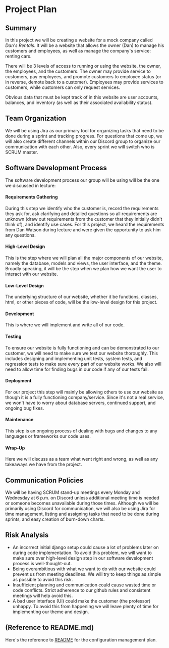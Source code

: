 # Project Plan

## Summary

In this project we will be creating a website for a mock company called _Dan's Rentals_. It will be a website that allows the owner (Dan) to manage his customers and employees, as well as manage the company's service: renting cars. 

There will be 3 levels of access to running or using the website, the owner, the employees, and the customers. The owner may provide service to customers, pay employees, and promote customers to employee status (or in reverse, demote back to a customer). Employees may provide services to customers, while customers can only request services. 

Obvious data that must be kept track of in this website are user accounts, balances, and inventory (as well as their associated availability status).

## Team Organization

We will be using Jira as our primary tool for organizing tasks that need to be done during a sprint and tracking progress. For questions that come up, we will also create different channels within our Discord group to organize our communication with each other. Also, every sprint we will switch who is SCRUM master.

## Software Development Process

The software development process our group will be using will be the one we discussed in lecture:

#### Requirements Gathering

During this step we identify who the customer is, record the requirements they ask for, ask clarifying and detailed questions so all requirements are unknown (draw out requirements from the customer that they initially didn't think of), and identify use cases. For this project, we heard the requirements from Dan Watson during lecture and were given the opportunity to ask him any questions.

#### High-Level Design
              
This is the step where we will plan all the major components of our website, namely the database, models and views, the user interface, and the theme. Broadly speaking, it will be the step when we plan how we want the user to interact with our website.
              
#### Low-Level Design
          
The underlying structure of our website, whether it be functions, classes, html, or other pieces of code, will be the low-level design for this project.       

#### Development
          
This is where we will implement and write all of our code.

#### Testing
          
To ensure our website is fully functioning and can be demonstrated to our customer, we will need to make sure we test our website thoroughly. This includes designing and implementing unit tests, system tests, and regression tests to make sure every part of our website works. We also will need to allow time for finding bugs in our code if any of our tests fail.

#### Deployment
            
For our project this step will mainly be allowing others to use our website as though it is a fully functioning company/service. Since it's not a real service, we won't have to worry about database servers, continued support, and ongoing bug fixes.

#### Maintenance

This step is an ongoing process of dealing with bugs and changes to any languages or frameworks our code uses.    

#### Wrap-Up

Here we will discuss as a team what went right and wrong, as well as any takeaways we have from the project.

## Communication Policies

We will be having SCRUM stand-up meetings every Monday and Wednesday at 6 p.m. on Discord unless additional meeting time is needed or someone becomes unavailable during those times. Although we will be primarily using Discord for communication, we will also be using Jira for time management, listing and assigning tasks that need to be done during sprints, and easy creation of burn-down charts.  

## Risk Analysis

* An incorrect initial django setup could cause a lot of problems later on during code implementation. To avoid this problem, we will want to make sure over high-level design step in our software development process is well-thought-out.
* Being overambitious with what we want to do with our website could prevent us from meeting deadlines. We will try to keep things as simple as possible to avoid this risk.
* Insufficient planning and communication could cause wasted time or code conflicts. Strict adherence to our github rules and consistent meetings will help avoid this.
* A bad user interface (UI) could make the customer (the professor) unhappy. To avoid this from happening we will leave plenty of time for implementing our theme and design.
 
## (Reference to README.md)

Here's the reference to [README](README.md) for the configuration management plan.